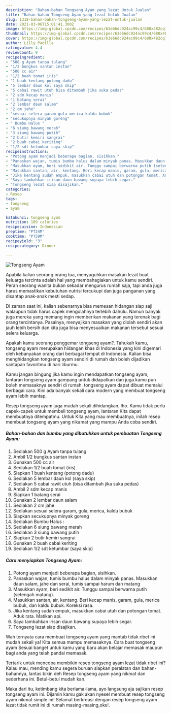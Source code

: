 ```yaml
---
description: "Bahan-bahan Tongseng Ayam yang lezat Untuk Jualan"
title: "Bahan-bahan Tongseng Ayam yang lezat Untuk Jualan"
slug: 1318-bahan-bahan-tongseng-ayam-yang-lezat-untuk-jualan
date: 2021-03-06T15:01:41.300Z
image: https://img-global.cpcdn.com/recipes/63e66dc924ac99c4/680x482cq70/tongseng-ayam-foto-resep-utama.jpg
thumbnail: https://img-global.cpcdn.com/recipes/63e66dc924ac99c4/680x482cq70/tongseng-ayam-foto-resep-utama.jpg
cover: https://img-global.cpcdn.com/recipes/63e66dc924ac99c4/680x482cq70/tongseng-ayam-foto-resep-utama.jpg
author: Lilly Padilla
ratingvalue: 4.4
reviewcount: 9
recipeingredient:
- "500 g Ayam tanpa tulang"
- "1/2 bungkus santan instan"
- "500 cc air"
- "1/2 buah tomat iris"
- "1 buah kentang potong dadu"
- "5 lembar daun kol saya skip"
- "5 cabai rawit utuh bisa ditambah jika suka pedas"
- "2 sdm kecap manis"
- "1 batang serai"
- "2 lembar daun salam"
- "2 cm jahe"
- "sesuai selera garam gula merica kaldu bubuk"
- "secukupnya minyak goreng"
- " Bumbu Halus "
- "6 siung bawang merah"
- "3 siung bawang putih"
- "2 butir kemiri sangrai"
- "2 buah cabai keriting"
- "1/2 sdt ketumbar saya skip"
recipeinstructions:
- "Potong ayam menjadi beberapa bagian, sisihkan."
- "Panaskan wajan, tumis bumbu halus dalam minyak panas. Masukkan daun salam, jahe dan serai, tumis sampai harum dan matang"
- "Masukkan ayam, beri sedikit air. Tunggu sampai berwarna putih (setengah matang)."
- "Masukkan santan, air, kentang. Beri kecap manis, garam, gula, merica bubuk, dan kaldu bubuk. Koreksi rasa."
- "Jika kentang sudah empuk, masukkan cabai utuh dan potongan tomat. Aduk rata. Matikan api."
- "Saya tambahkan irisan daun bawang supaya lebih segar."
- "Tongseng lezat siap disajikan."
categories:
- Resep
tags:
- tongseng
- ayam

katakunci: tongseng ayam 
nutrition: 189 calories
recipecuisine: Indonesian
preptime: "PT24M"
cooktime: "PT59M"
recipeyield: "3"
recipecategory: Dinner

---
```



![Tongseng Ayam](https://img-global.cpcdn.com/recipes/63e66dc924ac99c4/680x482cq70/tongseng-ayam-foto-resep-utama.jpg)

Apabila kalian seorang orang tua, menyuguhkan masakan lezat buat keluarga tercinta adalah hal yang membahagiakan untuk kamu sendiri. Peran seorang  wanita bukan sekadar mengurus rumah saja, tapi anda juga harus memastikan kebutuhan nutrisi tercukupi dan juga panganan yang disantap anak-anak mesti sedap.

Di zaman  saat ini, kalian sebenarnya bisa memesan hidangan siap saji walaupun tidak harus capek mengolahnya terlebih dahulu. Namun banyak juga mereka yang memang ingin memberikan makanan yang terenak bagi orang tercintanya. Pasalnya, menyajikan masakan yang diolah sendiri akan jauh lebih bersih dan kita juga bisa menyesuaikan makanan tersebut sesuai selera keluarga. 



Apakah kamu seorang penggemar tongseng ayam?. Tahukah kamu, tongseng ayam merupakan hidangan khas di Indonesia yang kini digemari oleh kebanyakan orang dari berbagai tempat di Indonesia. Kalian bisa menghidangkan tongseng ayam sendiri di rumah dan boleh dijadikan santapan favoritmu di hari liburmu.

Kamu jangan bingung jika kamu ingin mendapatkan tongseng ayam, lantaran tongseng ayam gampang untuk didapatkan dan juga kamu pun boleh memasaknya sendiri di rumah. tongseng ayam dapat dibuat memalui berbagai cara. Kini ada banyak sekali cara modern yang membuat tongseng ayam lebih mantap.

Resep tongseng ayam juga mudah sekali dihidangkan, lho. Kamu tidak perlu capek-capek untuk membeli tongseng ayam, lantaran Kita dapat membuatnya ditempatmu. Untuk Kita yang mau membuatnya, inilah resep membuat tongseng ayam yang nikamat yang mampu Anda coba sendiri.

<!--inarticleads1-->

##### Bahan-bahan dan bumbu yang dibutuhkan untuk pembuatan Tongseng Ayam:

1. Sediakan 500 g Ayam tanpa tulang
1. Ambil 1/2 bungkus santan instan
1. Gunakan 500 cc air
1. Sediakan 1/2 buah tomat (iris)
1. Siapkan 1 buah kentang (potong dadu)
1. Sediakan 5 lembar daun kol (saya skip)
1. Sediakan 5 cabai rawit utuh (bisa ditambah jika suka pedas)
1. Ambil 2 sdm kecap manis
1. Siapkan 1 batang serai
1. Gunakan 2 lembar daun salam
1. Sediakan 2 cm jahe
1. Sediakan sesuai selera garam, gula, merica, kaldu bubuk
1. Siapkan secukupnya minyak goreng
1. Sediakan  Bumbu Halus :
1. Sediakan 6 siung bawang merah
1. Sediakan 3 siung bawang putih
1. Siapkan 2 butir kemiri sangrai
1. Gunakan 2 buah cabai keriting
1. Sediakan 1/2 sdt ketumbar (saya skip)




<!--inarticleads2-->

##### Cara menyiapkan Tongseng Ayam:

1. Potong ayam menjadi beberapa bagian, sisihkan.
1. Panaskan wajan, tumis bumbu halus dalam minyak panas. Masukkan daun salam, jahe dan serai, tumis sampai harum dan matang
1. Masukkan ayam, beri sedikit air. Tunggu sampai berwarna putih (setengah matang).
1. Masukkan santan, air, kentang. Beri kecap manis, garam, gula, merica bubuk, dan kaldu bubuk. Koreksi rasa.
1. Jika kentang sudah empuk, masukkan cabai utuh dan potongan tomat. Aduk rata. Matikan api.
1. Saya tambahkan irisan daun bawang supaya lebih segar.
1. Tongseng lezat siap disajikan.




Wah ternyata cara membuat tongseng ayam yang mantab tidak ribet ini mudah sekali ya! Kita semua mampu memasaknya. Cara buat tongseng ayam Sesuai banget untuk kamu yang baru akan belajar memasak maupun bagi anda yang telah pandai memasak.

Tertarik untuk mencoba membikin resep tongseng ayam lezat tidak ribet ini? Kalau mau, mending kamu segera buruan siapkan peralatan dan bahan-bahannya, lantas bikin deh Resep tongseng ayam yang nikmat dan sederhana ini. Betul-betul mudah kan. 

Maka dari itu, ketimbang kita berlama-lama, ayo langsung aja sajikan resep tongseng ayam ini. Dijamin kamu gak akan nyesel membuat resep tongseng ayam nikmat simple ini! Selamat berkreasi dengan resep tongseng ayam lezat tidak rumit ini di rumah masing-masing,oke!.

